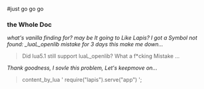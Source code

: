 #just go go go
### the Whole Doc
*what's vanilla finding for? may be It going to Like Lapis?*
*I got a Symbol not found: _luaL_openlib mistake for 3 days this make me down...*
> Did lua5.1 still support luaL_openlib? What a f*cking Mistake ...

*Thank goodness, I sovle this problem, Let's keepmove on...*

> content_by_lua '
        require("lapis").serve("app")
      ';